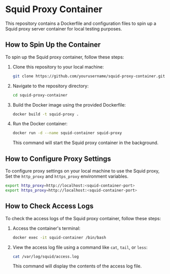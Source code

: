 # Squid Proxy Container

This repository contains a Dockerfile and configuration files to spin up a Squid proxy server container for local testing purposes.

## How to Spin Up the Container

To spin up the Squid proxy container, follow these steps:

1. Clone this repository to your local machine:

    ```bash
    git clone https://github.com/yourusername/squid-proxy-container.git
    ```

2. Navigate to the repository directory:

    ```bash
    cd squid-proxy-container
    ```

3. Build the Docker image using the provided Dockerfile:

    ```bash
    docker build -t squid-proxy .
    ```

4. Run the Docker container:

    ```bash
    docker run -d --name squid-container squid-proxy
    ```

    This command will start the Squid proxy container in the background.

## How to Configure Proxy Settings

To configure proxy settings on your local machine to use the Squid proxy, Set the `http_proxy` and `https_proxy` environment variables.

```bash
export http_proxy=http://localhost:<squid-container-port>
export https_proxy=http://localhost:<squid-container-port>
```

## How to Check Access Logs

To check the access logs of the Squid proxy container, follow these steps:

1. Access the container's terminal:

    ```bash
    docker exec -it squid-container /bin/bash
    ```

2. View the access log file using a command like `cat`, `tail`, or `less`:

    ```bash
    cat /var/log/squid/access.log
    ```

    This command will display the contents of the access log file.